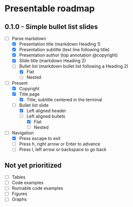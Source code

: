# Presentable roadmap

## 0.1.0 - Simple bullet list slides
- [ ] Parse markdown
  - [x] Presentation title (markdown Heading 1)
  - [x] Presentation subtitle (text line following title)
  - [x] Presentation author (top annotation @copyright)
  - [x] Slide title (markdown Heading 2)
  - [ ] Bullet list (markdown bullet list following a Heading 2)
    - [x] Flat
    - [ ] Nested
- [ ] Present
  - [x] Copyright
  - [x] Title page
    - [x] Title, subtitle centered in the terminal
  - [ ] Bullet list slide
    - [x] Left aligned header
    - [ ] Left aligned bullets
      - [x] Flat
      - [ ] Nested
- [ ] Navigation
  - [x] Press escape to exit
  - [ ] Press h, right arrow or Enter to advance
  - [ ] Press l, left arrow or backspace to go back

## Not yet prioritized

- [ ] Tables
- [ ] Code examples
- [ ] Runnable code examples
- [ ] Figures
- [ ] Graphs